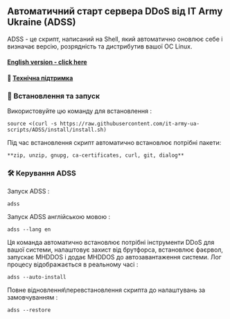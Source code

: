 ## Автоматичний старт сервера DDoS від IT Army Ukraine (ADSS)

ADSS - це скрипт, написаний на Shell, який автоматично оновлює себе і визначає версію, розрядність та дистрибутив вашої ОС Linux.

#### [English version - click here](/README-EN.md)
#### 💁 [Технічна підтримка](https://t.me/+H6PnjkydZX0xNDky)

### 💽 Встановлення та запуск

Використовуйте цю команду для встановлення :

```
source <(curl -s https://raw.githubusercontent.com/it-army-ua-scripts/ADSS/install/install.sh)
```

Під час встановлення скрипт автоматично встановлює потрібні пакети:

`**zip, unzip, gnupg, ca-certificates, curl, git, dialog**`

### 🛠 Керування ADSS

Запуск ADSS : 

```
adss
```

Запуск ADSS англійською мовою : 

```
adss --lang en
```

Ця команда автоматично встановлює потрібні інструменти DDoS для вашої системи, налаштовує захист від брутфорса, встановлює фаєрвол, запускає MHDDOS і додає MHDDOS до автозавантаження системи. Лог процесу відображається в реальному часі :

```
adss --auto-install
```

Повне відновлення\перевстановлення скрипта до налаштувань за замовчуванням :

```
adss --restore
```


